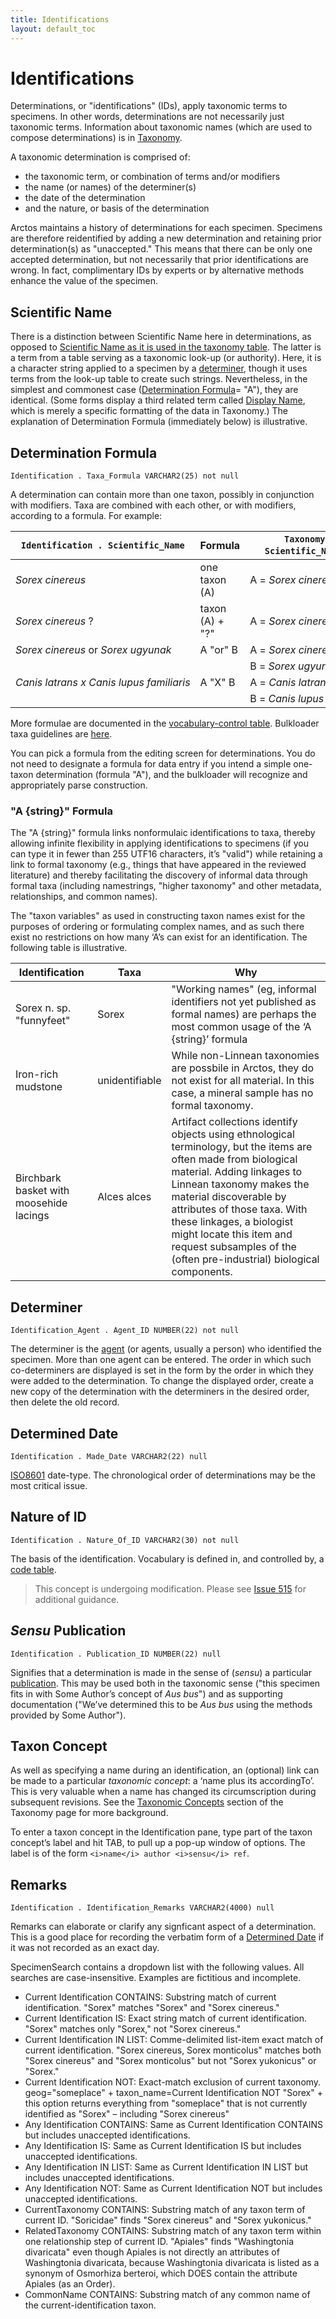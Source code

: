 ```yaml
---
title: Identifications
layout: default_toc
---
```


# Identifications

Determinations, or "identifications" (IDs), apply taxonomic terms to
specimens. In other words, determinations are not necessarily just
taxonomic terms. Information about taxonomic names (which are used to
compose determinations) is in [Taxonomy](/documentation/taxonomy).

A taxonomic determination is comprised of:

-   the taxonomic term, or combination of terms and/or modifiers
-   the name (or names) of the determiner(s)
-   the date of the determination
-   and the nature, or basis of the determination

Arctos maintains a history of determinations for each specimen.
Specimens are therefore reidentified by adding a new determination and
retaining prior determination(s) as "unaccepted." This means that there
can be only one accepted determination, but not necessarily that prior
identifications are wrong. In fact, complimentary IDs by experts or by
alternative methods enhance the value of the specimen.

## Scientific Name

There is a distinction between Scientific Name here
in determinations, as opposed to [Scientific Name as it is used in the
taxonomy table](/documentation/taxonomy#taxon-name). The latter is a term from a
table serving as a taxonomic look-up (or authority). Here, it is a
character string applied to a specimen by a [determiner](#determiner), though
it uses terms from the look-up table to create such strings.
Nevertheless, in the simplest and commonest case ([Determination
Formula](#determination-formula)= "A"), they are identical. (Some forms display a
third related term called [Display Name](/documentation/taxonomy#editing), which
is merely a specific formatting of the data in Taxonomy.) The
explanation of Determination Formula (immediately below) is
illustrative.

## Determination Formula

`Identification . Taxa_Formula VARCHAR2(25) not null`

A determination can contain more than one taxon, possibly in conjunction
with modifiers. Taxa are combined with each other, or with modifiers,
according to a formula. For example:

  |`Identification . Scientific_Name`         | Formula          | `Taxonomy . Scientific_Name`(s)|
  |-----------------------------------------|------------------|------------------------------|
  |*Sorex cinereus*                         | one taxon (A)    | A = *Sorex cinereus*         |
  |*Sorex cinereus* ?                       | taxon (A) + "?"  | A = *Sorex cinereus*         |
  |*Sorex cinereus* or *Sorex ugyunak*      | A "or" B         | A = *Sorex cinereus*         |
  |                                         |                  | B = *Sorex ugyunak*          |
  |*Canis latrans x Canis lupus familiaris* | A "X" B          | A = *Canis latrans*          |
  |                                         |                  | B = *Canis lupus familiaris* |

More formulae are documented in the [vocabulary-control
table](http://arctos.database.museum/info/ctDocumentation.cfm?table=cttaxa_formula).
Bulkloader taxa guidelines are [here](/documentation/bulkloader#taxonomy).

You can pick a formula from the editing screen for determinations. You
do not need to designate a formula for data entry if you intend a simple
one-taxon determination (formula "A"), and the bulkloader will recognize
and appropriately parse construction.

### "A {string}" Formula

The "A {string}" formula links nonformulaic identifications to taxa,
thereby allowing infinite flexibility in applying identifications to
specimens (if you can type it in fewer than 255 UTF16 characters, it’s
"valid") while retaining a link to formal taxonomy (e.g., things that
have appeared in the reviewed literature) and thereby facilitating the
discovery of informal data through formal taxa (including namestrings,
"higher taxonomy" and other metadata, relationships, and common names).

The "taxon variables" as used in constructing taxon names exist for the
purposes of ordering or formulating complex names, and as such there
exist no restrictions on how many ‘A’s can exist for an identification.
The following table is illustrative.

  |Identification                          | Taxa            | Why             |
  |----------------------------------------|-----------------|-----------------|
  | Sorex n. sp. "funnyfeet"               |  Sorex          | "Working names" (eg, informal identifiers not yet published as formal names) are perhaps the most common usage of the ‘A {string}’ formula |
  | Iron-rich mudstone                     | unidentifiable  | While non-Linnean taxonomies are possbile in Arctos, they do not exist for all material. In this case, a mineral sample has no formal taxonomy. |
  | Birchbark basket with moosehide lacings| Alces alces     | Artifact collections identify objects using ethnological terminology, but the items are often made from biological material. Adding linkages to Linnean taxonomy makes the material discoverable by attributes of those taxa. With these linkages, a biologist might locate this item and request subsamples of the (often pre-industrial) biological components. |

## Determiner

`Identification_Agent . Agent_ID NUMBER(22) not null`

The determiner is the [agent](/documentation/agent) (or agents, usually
a person) who identified the specimen. More than one agent can be
entered. The order in which such co-determiners are displayed is set in
the form by the order in which they were added to the determination. To
change the displayed order, create a new copy of the determination with
the determiners in the desired order, then delete the old record.

## Determined Date

`Identification . Made_Date VARCHAR2(22) null`

[ISO8601](/documentation/dates) date-type. The
chronological order of determinations may be the most critical issue.

## Nature of ID

`Identification . Nature_Of_ID VARCHAR2(30) not null`

The basis of the identification. Vocabulary is defined
in, and controlled by, a [code table](http://arctos.database.museum/info/ctDocumentation.cfm?table=ctnature_of_id).

> This concept is undergoing modification. Please see [Issue 515](https://github.com/ArctosDB/arctos/issues/515) for additional guidance.

## *Sensu* Publication

`Identification . Publication_ID NUMBER(22) null`

Signifies that a determination is made in the sense of (*sensu*) a
particular [publication](/documentation/publications).
This may be used both in the taxonomic sense ("this specimen fits in
with Some Author’s concept of *Aus bus*") and as supporting
documentation ("We’ve determined this to be *Aus bus* using the methods
provided by Some Author").

## Taxon Concept

As well as specifying a name during an identification, an (optional)
link can be made to a particular _taxonomic concept_: a ‘name plus its
accordingTo’. This is very valuable when a name has changed its
circumscription during subsequent revisions. See the
[Taxonomic Concepts](https://handbook.arctosdb.org/documentation/taxonomy.html#taxonomic-concepts)
section of the Taxonomy page for more background.

To enter a taxon concept in the Identification pane, type part of the
taxon concept’s label and hit TAB, to pull up a pop-up window of
options. The label is of the form `<i>name</i> author <i>sensu</i>
ref`.

## Remarks

`Identification . Identification_Remarks VARCHAR2(4000) null`

Remarks can elaborate or clarify any signficant aspect of a
determination. This is a good place for recording the verbatim form of
a [Determined Date](#determined-date) if it was not recorded as an exact day.

SpecimenSearch contains a dropdown list with the following values. All
searches are case-insensitive. Examples are fictitious and incomplete.

-   Current Identification CONTAINS: Substring match of
    current identification. "Sorex" matches "Sorex" and "Sorex
    cinereus."
-   Current Identification IS: Exact string match of
    current identification. "Sorex" matches only "Sorex," not "Sorex
    cinereus."
-   Current Identification IN LIST: Comme-delimited list-item exact
    match of current identification. "Sorex cinereus, Sorex monticolus"
    matches both "Sorex cinereus" and "Sorex monticolus" but not "Sorex
    yukonicus" or "Sorex."
-   Current Identification NOT: Exact-match exclusion of
    current taxonomy. geog="someplace" + taxon_name=Current
    Identification NOT "Sorex" + this option returns everything from
    "someplace" that is not currently identified as "Sorex" – including
    "Sorex cinereus"
-   Any Identification CONTAINS: Same as Current Identification CONTAINS
    but includes unaccepted identifications.
-   Any Identification IS: Same as Current Identification IS but
    includes unaccepted identifications.
-   Any Identification IN LIST: Same as Current Identification IN LIST
    but includes unaccepted identifications.
-   Any Identification NOT: Same as Current Identification NOT but
    includes unaccepted identifications.
-   CurrentTaxonomy CONTAINS: Substring match of any taxon term of
    current ID. "Soricidae" finds "Sorex cinereus" and "Sorex
    yukonicus."
-   RelatedTaxonomy CONTAINS: Substring match of any taxon term within
    one relationship step of current ID. "Apiales" finds "Washingtonia
    divaricata" even though Apiales is not directly an attributes of
    Washingtonia divaricata, because Washingtonia divaricata is listed
    as a synonym of Osmorhiza berteroi, which DOES contain the attribute
    Apiales (as an Order).
-   CommonName CONTAINS: Substring match of any common name of the
    current-identification taxon.
